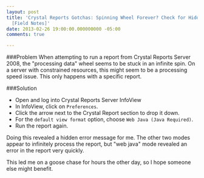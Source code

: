 ```yaml
---
layout: post
title: 'Crystal Reports Gotchas: Spinning Wheel Forever? Check for Hidden Error Messages.
  [Field Notes]'
date: 2013-02-26 19:00:00.000000000 -05:00
comments: true

---
```

###Problem
When attempting to run a report from Crystal Reports Server 2008, the "processing data" wheel seems to be stuck in an infinite spin. On a server with constrained resources, this might seem to be a processing speed issue. This only happens with a specific report.

###Solution

* Open and log into Crystal Reports Server InfoView
* In InfoView, click on `Preferences`. 
* Click the arrow next to the Crystal Report section to drop it down.
* For the `default view format` option, choose `Web Java (Java Required)`.
* Run the report again.

Doing this revealed a hidden error message for me. The other two modes appear to infinitely process the report, but "web java" mode revealed an error in the report very quickly.

This led me on a goose chase for hours the other day, so I hope someone else might benefit.
